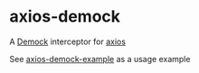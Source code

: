 # axios-demock
A [Demock](https://github.com/demockjs/demock) interceptor for [axios](https://github.com/mzabriskie/axios)

See [axios-demock-example](https://github.com/demockjs/axios-demock-example) as a usage example
